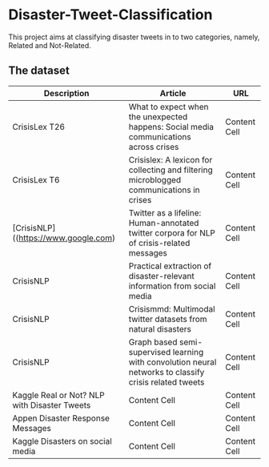 # Disaster-Tweet-Classification

This project aims at classifying disaster tweets in to two categories, namely, Related and Not-Related.

## The dataset

| Description   | Article       | URL           |
| ------------- | ------------- |-------------
| CrisisLex T26 | What to expect when the unexpected happens: Social media communications across crises  | Content Cell  |
| CrisisLex T6  | Crisislex: A lexicon for collecting and filtering microblogged communications in crises  | Content Cell  |
| [CrisisNLP] ((https://www.google.com) | Twitter as a lifeline: Human-annotated twitter corpora for NLP of crisis-related messages  | Content Cell  |
| CrisisNLP  | Practical extraction of disaster-relevant information from social media  | Content Cell  |
| CrisisNLP  | Crisismmd: Multimodal twitter datasets from natural disasters  | Content Cell  |
| CrisisNLP  | Graph based semi-supervised learning with convolution neural networks to classify crisis related tweets  | Content Cell  |
| Kaggle Real or Not? NLP with Disaster Tweets  | Content Cell  | Content Cell  |
| Appen Disaster Response Messages  | Content Cell  | Content Cell  |
| Kaggle Disasters on social media | Content Cell  | Content Cell  |
